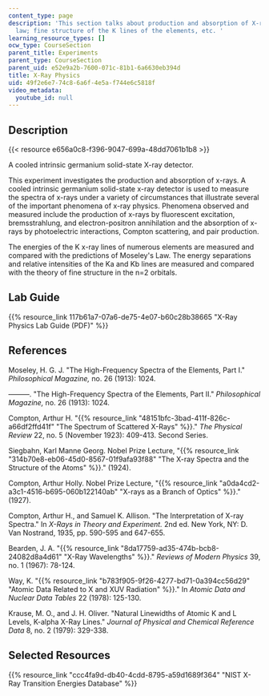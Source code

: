 ```yaml
---
content_type: page
description: 'This section talks about production and absorption of X-rays; Moseley''s
  law; fine structure of the K lines of the elements, etc. '
learning_resource_types: []
ocw_type: CourseSection
parent_title: Experiments
parent_type: CourseSection
parent_uid: e52e9a2b-7600-071c-81b1-6a6630eb394d
title: X-Ray Physics
uid: 49f2e6e7-74c8-6a6f-4e5a-f744e6c5818f
video_metadata:
  youtube_id: null
---
```


Description
-----------

{{< resource e656a0c8-f396-9047-699a-48dd7061b1b8 >}}

A cooled intrinsic germanium solid-state X-ray detector.

This experiment investigates the production and absorption of x-rays. A cooled intrinsic germanium solid-state x-ray detector is used to measure the spectra of x-rays under a variety of circumstances that illustrate several of the important phenomena of x-ray physics. Phenomena observed and measured include the production of x-rays by fluorescent excitation, bremsstrahlung, and electron-positron annihilation and the absorption of x-rays by photoelectric interactions, Compton scattering, and pair production.

The energies of the K x-ray lines of numerous elements are measured and compared with the predictions of Moseley's Law. The energy separations and relative intensities of the Ka and Kb lines are measured and compared with the theory of fine structure in the n=2 orbitals.

Lab Guide
---------

{{% resource_link 117b61a7-07a6-de75-4e07-b60c28b38665 "X-Ray Physics Lab Guide (PDF)" %}}

References
----------

Moseley, H. G. J. "The High-Frequency Spectra of the Elements, Part I." _Philosophical Magazine,_ no. 26 (1913): 1024.

———. "The High-Frequency Spectra of the Elements, Part II." _Philosophical Magazine,_ no. 26 (1913): 1024.

Compton, Arthur H. "{{% resource_link "48151bfc-3bad-411f-826c-a66df2ffd41f" "The Spectrum of Scattered X-Rays" %}}." _The Physical Review_ 22, no. 5 (November 1923): 409-413. Second Series.

Siegbahn, Karl Manne Georg. Nobel Prize Lecture, "{{% resource_link "314b70e8-eb06-45d0-8567-01f9afa93f88" "The X-ray Spectra and the Structure of the Atoms" %}}." (1924).

Compton, Arthur Holly. Nobel Prize Lecture, "{{% resource_link "a0da4cd2-a3c1-4516-b695-060b122140ab" "X-rays as a Branch of Optics" %}}." (1927).

Compton, Arthur H., and Samuel K. Allison. "The Interpretation of X-ray Spectra." In _X-Rays in Theory and Experiment._ 2nd ed. New York, NY: D. Van Nostrand, 1935, pp. 590-595 and 647-655.

Bearden, J. A. "{{% resource_link "8da17759-ad35-474b-bcb8-24082d8a4d61" "X-Ray Wavelengths" %}}." _Reviews of Modern Physics_ 39, no. 1 (1967): 78-124.

Way, K. "{{% resource_link "b783f905-9f26-4277-bd71-0a394cc56d29" "Atomic Data Related to X and XUV Radiation" %}}." In _Atomic Data and Nuclear Data Tables_ 22 (1978): 125-130.

Krause, M. O., and J. H. Oliver. "Natural Linewidths of Atomic K and L Levels, K-alpha X-Ray Lines." _Journal of Physical and Chemical Reference Data_ 8, no. 2 (1979): 329-338.

Selected Resources
------------------

{{% resource_link "ccc4fa9d-db40-4cdd-8795-a59d1689f364" "NIST X-Ray Transition Energies Database" %}}